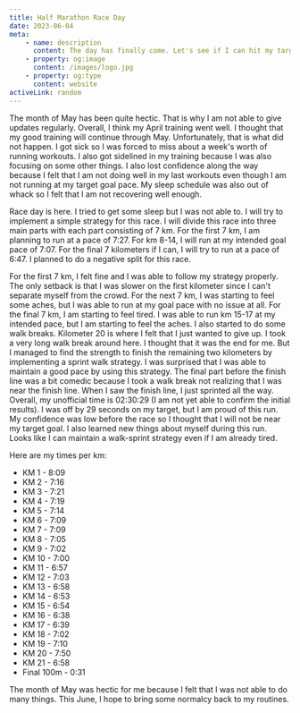 ```yaml
---
title: Half Marathon Race Day
date: 2023-06-04
meta:
    - name: description
      content: The day has finally come. Let's see if I can hit my target time of 02:30:00
    - property: og:image
      content: /images/logo.jpg
    - property: og:type
      content: website
activeLink: random
---
```


<script setup>
import BlogPost from './.vitepress/theme/components/BlogPost.vue';
</script>

<BlogPost>
  <div>
The month of May has been quite hectic. That is why I am not able to give updates regularly. Overall, I think my April training went well. I thought that my good training will continue through May. Unfortunately, that is what did not happen. I got sick so I was forced to miss about a week's worth of running workouts. I also got sidelined in my training because I was also focusing on some other things.  I also lost confidence along the way because I felt that I am not doing well in my last workouts even though I am not running at my target goal pace. My sleep schedule was also out of whack so I felt that I am not recovering well enough.

Race day is here. I tried to get some sleep but I was not able to. I will try to implement a simple strategy for this race. I will divide this race into three main parts with each part consisting of 7 km. For the first 7 km, I am planning to run at a pace of 7:27. For km 8-14, I will run at my intended goal pace of 7:07. For the final 7 kilometers if I can, I will try to run at a pace of 6:47. I planned to do a negative split for this race.

For the first 7 km, I felt fine and I was able to follow my strategy properly. The only setback is that I was slower on the first kilometer since I can't separate myself from the crowd. For the next 7 km, I was starting to feel some aches, but I was able to run at my goal pace with no issue at all. For the final 7 km, I am starting to feel tired. I was able to run km 15-17 at my intended pace, but I am starting to feel the aches. I also started to do some walk breaks. Kilometer 20 is where I felt that I just wanted to give up. I took a very long walk break around here. I thought that it was the end for me. But I managed to find the strength to finish the remaining two kilometers by implementing a sprint walk strategy. I was surprised that I was able to maintain a good pace by using this strategy. The final part before the finish line was a bit comedic because I took a walk break not realizing that I was near the finish line. When I saw the finish line, I just sprinted all the way. Overall, my unofficial time is 02:30:29 (I am not yet able to confirm the initial results). I was off by 29 seconds on my target, but I am proud of this run. My confidence was low before the race so I thought that I will not be near my target goal. I also learned new things about myself during this run. Looks like I can maintain a walk-sprint strategy even if I am already tired.

Here are my times per km:

-   KM 1 - 8:09
-   KM 2 - 7:16
-   KM 3 - 7:21
-   KM 4 - 7:19
-   KM 5 - 7:14
-   KM 6 - 7:09
-   KM 7 - 7:09
-   KM 8 - 7:05
-   KM 9 - 7:02
-   KM 10 - 7:00
-   KM 11 - 6:57
-   KM 12 - 7:03
-   KM 13 - 6:58
-   KM 14 - 6:53
-   KM 15 - 6:54
-   KM 16 - 6:38
-   KM 17 - 6:39
-   KM 18 - 7:02
-   KM 19 - 7:10
-   KM 20 - 7:50
-   KM 21 - 6:58
-   Final 100m - 0:31

The month of May was hectic for me because I felt that I was not able to do many things. This June, I hope to bring some normalcy back to my routines.

  </div>
</BlogPost>
